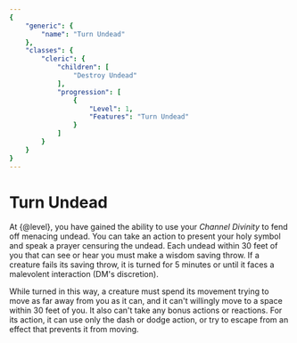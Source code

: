 ```yaml
---
{
	"generic": {
		"name": "Turn Undead"
	},
	"classes": {
		"cleric": {
			"children": [
				"Destroy Undead"
			],
			"progression": [
				{
					"Level": 1,
					"Features": "Turn Undead"
				}
			]
		}
	}
}
---
```

# Turn Undead
At {@level}, you have gained the ability to use your *Channel Divinity* to fend off menacing undead.
You can take an action to present your holy symbol and speak a prayer censuring the undead.
Each undead within 30 feet of you that can see or hear you must make a wisdom saving throw.
If a creature fails its saving throw, it is turned for 5 minutes or until it faces a malevolent interaction (DM's discretion).

While turned in this way, a creature must spend its movement trying to move as far away from you as it can, and it can't willingly move to a space within 30 feet of you.
It also can't take any bonus actions or reactions.
For its action, it can use only the dash or dodge action, or try to escape from an effect that prevents it from moving.
